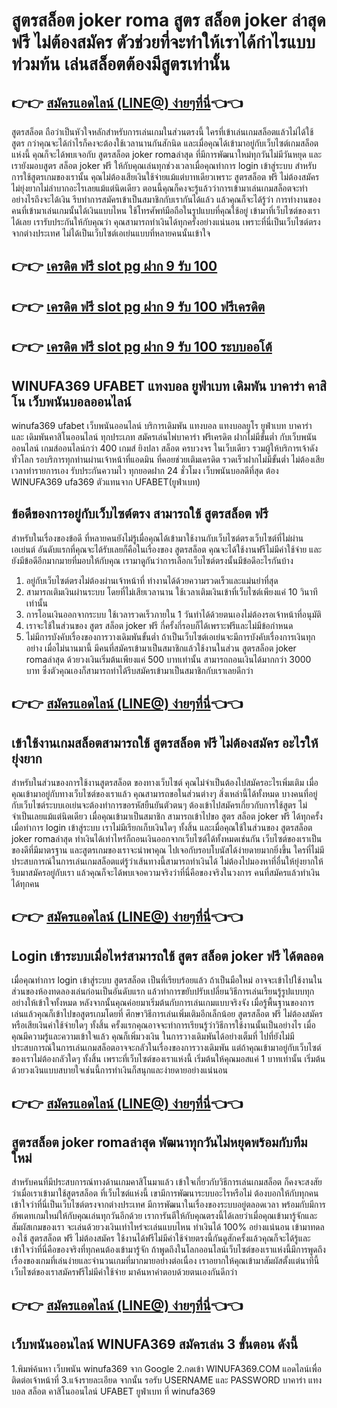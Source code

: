 # สูตรสล็อต joker roma สูตร สล็อต joker  ล่าสุด ฟรี ไม่ต้องสมัคร ตัวช่วยที่จะทำให้เราได้กำไรแบบท่วมท้น เล่นสล็อตต้องมีสูตรเท่านั้น

## 👉👉 [สมัครแอดไลน์ (LINE@) ง่ายๆที่นี่](https://line.me/R/ti/p/@460krwwn)👈👈

สูตรสล็อต ถือว่าเป็นหัวใจหลักสำหรับการเล่นเกมในส่วนตรงนี้ ใครที่เข้าเล่นเกมสล็อตแล้วไม่ได้ใช้สูตร กว่าคุณจะได้กำไรก็คงจะต้องใช้เวลานานกันสักนิด และเมื่อคุณได้เข้ามาอยู่กับเว็บไซต์เกมสล็อตแห่งนี้ คุณก็จะได้พบเจอกับ สูตรสล็อต joker romaล่าสุด ที่มีการพัฒนาใหม่ทุกวันไม่มีวันหยุด และเรายังมอบสูตร สล็อต joker ฟรี ให้กับคุณเล่นทุกช่วงเวลาเมื่อคุณทำการ login เข้าสู่ระบบ สำหรับการใช้สูตรเกมของเรานั้น คุณไม่ต้องเสียเงินใช้จ่ายแม้แต่บาทเดียวเพราะ สูตรสล็อต ฟรี ไม่ต้องสมัคร ไม่ยุ่งยากไม่ลำบากอะไรเลยแม้แต่นิดเดียว ตอนนี้คุณก็คงจะรู้แล้วว่าการเข้ามาเล่นเกมสล็อตจะทำอย่างไรถึงจะได้เงิน รีบทำการสมัครเข้าเป็นสมาชิกกับเรากันได้แล้ว แล้วคุณก็จะได้รู้ว่า การทำงานของคนที่เข้ามาเล่นเกมนั้นได้เงินแบบไหน ใช้โทรศัพท์มือถือในรูปแบบที่คุณใช้อยู่ เข้ามาที่เว็บไซต์ของเราได้เลย เรารับประกันให้กับคุณว่า คุณสามารถทำเงินได้ทุกครั้งอย่างแน่นอน เพราะที่นี่เป็นเว็บไซต์ตรงจากต่างประเทศ ไม่ได้เป็นเว็บไซต์เอเย่นแบบที่หลายคนนั้นเข้าใจ

## 👉👉 [เครดิต ฟรี slot pg ฝาก 9 รับ 100](https://www.winufa369.com/)
## 👉👉 [เครดิต ฟรี slot pg ฝาก 9 รับ 100 ฟรีเครดิต](https://line.me/R/ti/p/@460krwwn)
## 👉👉 [เครดิต ฟรี slot pg ฝาก 9 รับ 100 ระบบออโต้](https://customer.winufa369.com/register?agent=ufa)

## WINUFA369 UFABET แทงบอล ยูฟ่าเบท เดิมพัน บาคาร่า คาสิโน เว็บพนันบอลออนไลน์
winufa369 ufabet เว็บพนันออนไลน์ บริการเดิมพัน แทงบอล แทงบอลยูโร ยูฟ่าเบท บาคาร่า และ เดิมพันคาสิโนออนไลน์ ทุกประเภท สมัครเล่นไพ่บาคาร่า ฟรีเครดิต ฝากไม่มีขั้นต่ำ กับเว็บพนันออนไลน์ เกมส์ออนไลน์กว่า 400 เกมส์ ยิงปลา สล็อต ครบวงจร ในเว็บเดียว รวมผู้ให้บริการเจ้าดังทั่วโลก รอบริการทุกท่านผ่านเจ้าหน้าที่แอดมิน ที่คอยช่วยเติมเครดิต รวดเร็วฝากไม่มีขั้นต่ำ ไม่ต้องเสียเวลาทำรายการเอง รับประกันความไว ทุกยอดฝาก 24 ชั่วโมง เว็บพนันบอลดีที่สุด ต้อง WINUFA369 ufa369 ตัวแทนจาก UFABET(ยูฟ่าเบท)


## ข้อดีของการอยู่กับเว็บไซต์ตรง สามารถใช้ สูตรสล็อต ฟรี
สำหรับในเรื่องของข้อดี ที่หลายคนยังไม่รู้เมื่อคุณได้เข้ามาใช้งานกับเว็บไซต์ตรงเว็บไซต์ที่ไม่ผ่านเอเย่นต์ อันดับแรกที่คุณจะได้รับเลยก็คือในเรื่องของ สูตรสล็อต คุณจะได้ใช้งานฟรีไม่มีค่าใช้จ่าย และยังมีข้อดีอีกมากมายที่มอบให้กับคุณ เรามาดูกันว่าการเลือกเว็บไซต์ตรงนั้นมีข้อดีอะไรกันบ้าง
1.	อยู่กับเว็บไซต์ตรงไม่ต้องผ่านเจ้าหน้าที่ ทำงานได้ด้วยความรวดเร็วและแม่นยำที่สุด
2.	สามารถเติมเงินผ่านระบบ โดยที่ไม่เสียเวลานาน ใช้เวลาเติมเงินเข้าที่เว็บไซต์เพียงแค่ 10 วินาทีเท่านั้น
3.	การโอนเงินออกจากระบบ ใช้เวลารวดเร็วภายใน 1 วันทำได้ด้วยตนเองไม่ต้องรอเจ้าหน้าที่อนุมัติ
4.	เราจะใช้ในส่วนของ สูตร สล็อต joker ฟรี กี่ครั้งกี่รอบก็ได้เพราะฟรีและไม่มีข้อกำหนด
5.	ไม่มีการบังคับเรื่องของการวางเดิมพันขั้นต่ำ ถ้าเป็นเว็บไซต์เอเย่นจะมีการบังคับเรื่องการเงินทุกอย่าง
เมื่อไม่นานมานี้ มีคนที่สมัครเข้ามาเป็นสมาชิกแล้วใช้งานในส่วน สูตรสล็อต joker romaล่าสุด ด้วยวงเงินเริ่มต้นเพียงแค่ 500 บาทเท่านั้น สามารถถอนเงินได้มากกว่า 3000 บาท ซึ่งตัวคุณเองก็สามารถทำได้รีบสมัครเข้ามาเป็นสมาชิกกับเราเลยดีกว่า

## 👉👉 [สมัครแอดไลน์ (LINE@) ง่ายๆที่นี่](https://line.me/R/ti/p/@460krwwn)👈👈

## เข้าใช้งานเกมสล็อตสามารถใช้ สูตรสล็อต ฟรี ไม่ต้องสมัคร อะไรให้ยุ่งยาก
สำหรับในส่วนของการใช้งานสูตรสล็อต ของทางเว็บไซต์ คุณไม่จำเป็นต้องไปสมัครอะไรเพิ่มเติม เมื่อคุณเข้ามาอยู่กับทางเว็บไซต์ของเราแล้ว คุณสามารถขอในส่วนต่างๆ สิ่งเหล่านี้ได้ทั้งหมด บางคนที่อยู่กับเว็บไซต์ระบบเอเย่นจะต้องทำการขอรหัสยืนยันตัวตนๆ ต้องเข้าไปสมัครเกี่ยวกับการใช้สูตร ไม่จำเป็นเลยแม้แต่นิดเดียว เมื่อคุณเข้ามาเป็นสมาชิก สามารถเข้าไปขอ สูตร สล็อต joker ฟรี ได้ทุกครั้งเมื่อทำการ login เข้าสู่ระบบ เราไม่มีเรียกเก็บเงินใดๆ ทั้งสิ้น และเมื่อคุณใช้ในส่วนของ สูตรสล็อต joker romaล่าสุด ทำเงินได้เท่าไหร่ก็ถอนเงินออกจากเว็บไซต์ได้ทั้งหมดเช่นกัน เว็บไซต์ของเราเป็นของดีที่มีมาตรฐาน และสูตรเกมของเราจะนำพาคุณ ไปเจอกับรอบโบนัสได้ง่ายดายมากยิ่งขึ้น ใครที่ไม่มีประสบการณ์ในการเล่นเกมสล็อตแต่รู้ว่าเส้นทางนี้สามารถทำเงินได้ ไม่ต้องไปมองหาที่อื่นให้ยุ่งยากให้รีบมาสมัครอยู่กับเรา แล้วคุณก็จะได้พบเจอความจริงว่าที่นี่คือของจริงในวงการ คนที่สมัครแล้วทำเงินได้ทุกคน

## 👉👉 [สมัครแอดไลน์ (LINE@) ง่ายๆที่นี่](https://line.me/R/ti/p/@460krwwn)👈👈

## Login เข้าระบบเมื่อไหร่สามารถใช้ สูตร สล็อต joker ฟรี ได้ตลอด
เมื่อคุณทำการ login เข้าสู่ระบบ สูตรสล็อต เป็นที่เรียบร้อยแล้ว ถ้าเป็นมือใหม่ อาจจะเข้าไปใช้งานในส่วนของห้องทดลองเล่นก่อนเป็นอันดับแรก แล้วทำการขยับปรับเปลี่ยนวิธีการเล่นเรียนรู้รูปแบบทุกอย่างให้เข้าใจทั้งหมด หลังจากนั้นคุณค่อยมาเริ่มต้นกับการเล่นเกมแบบจริงจัง เมื่อรู้พื้นฐานของการเล่นแล้วคุณก็เข้าไปขอสูตรเกมโดยที่ ศึกษาวิธีการเล่นเพิ่มเติมอีกเล็กน้อย สูตรสล็อต ฟรี ไม่ต้องสมัคร หรือเสียเงินค่าใช้จ่ายใดๆ ทั้งสิ้น ครั้งแรกคุณอาจจะทำการเรียนรู้ว่าวิธีการใช้งานนั้นเป็นอย่างไร เมื่อคุณมีความรู้และความเข้าใจแล้ว คุณก็เพิ่มวงเงิน ในการวางเดิมพันได้อย่างเต็มที่ ไปที่ยังไม่มีประสบการณ์ในการเล่นเกมสล็อตอาจจะกลัวในเรื่องของการวางเดิมพัน แต่ถ้าคุณเข้ามาอยู่กับเว็บไซต์ของเราไม่ต้องกลัวใดๆ ทั้งสิ้น เพราะที่เว็บไซต์ของเราแห่งนี้ เริ่มต้นให้คุณมอสแค่ 1 บาทเท่านั้น เริ่มต้นด้วยวงเงินแบบสบายใจเช่นนี้การทำเงินก็สนุกและง่ายดายอย่างแน่นอน

## 👉👉 [สมัครแอดไลน์ (LINE@) ง่ายๆที่นี่](https://line.me/R/ti/p/@460krwwn)👈👈

## สูตรสล็อต joker romaล่าสุด พัฒนาทุกวันไม่หยุดพร้อมกับทีมใหม่
สำหรับคนที่มีประสบการณ์ทางด้านเกมคาสิโนมาแล้ว เข้าใจเกี่ยวกับวิธีการเล่นเกมสล็อต ก็คงจะสงสัยว่าเมื่อเราเข้ามาใช้สูตรสล็อต ที่เว็บไซต์แห่งนี้ เขามีการพัฒนาระบบอะไรหรือไม่ ต้องบอกให้กับทุกคนเข้าใจว่าที่นี่เป็นเว็บไซต์ตรงจากต่างประเทศ มีการพัฒนาในเรื่องของระบบอยู่ตลอดเวลา พร้อมกับมีการอัพเดทเกมใหม่ให้กับคุณเล่นทุกวันอีกด้วย เราการันตีให้กับคุณตรงนี้ได้เลยว่าเมื่อคุณเข้ามารู้จักและสัมผัสเกมของเรา จะเล่นด้วยวงเงินเท่าไหร่จะเล่นแบบไหน ทำเงินได้ 100% อย่างแน่นอน เข้ามาทดลองใช้ สูตรสล็อต ฟรี ไม่ต้องสมัคร ใช้งานได้ฟรีไม่มีค่าใช้จ่ายตรงนี้กันดูสักครั้งแล้วคุณก็จะได้รู้และเข้าใจว่าที่นี่คือของจริงที่ทุกคนต้องเข้ามารู้จัก ถ้าพูดถึงในโลกออนไลน์เว็บไซต์ของเราแห่งนี้มีการพูดถึงเรื่องของเกมที่เล่นง่ายและจำนวนเกมที่มากมายอย่างต่อเนื่อง เราอยากให้คุณเข้ามาสัมผัสตั้งแต่นาทีนี้ เว็บไซต์ของเราสมัครฟรีไม่มีค่าใช้จ่าย มาค้นหาคำตอบด้วยตนเองกันดีกว่า 

## 👉👉 [สมัครแอดไลน์ (LINE@) ง่ายๆที่นี่](https://line.me/R/ti/p/@460krwwn)👈👈

## เว็บพนันออนไลน์ WINUFA369 สมัครเล่น 3 ขั้นตอน ดังนี้
1.พิมพ์ค้นหา เว็บพนัน winufa369 จาก Google
2.กดเข้า WINUFA369.COM แอดไลน์เพื่อติดต่อเจ้าหน้าที่
3.แจ้งรายละเอียด จากนั้น รอรับ USERNAME และ PASSWORD
บาคาร่า แทงบอล สล็อต คาสิโนออนไลน์ UFABET ยูฟ่าเบท ที่ winufa369

